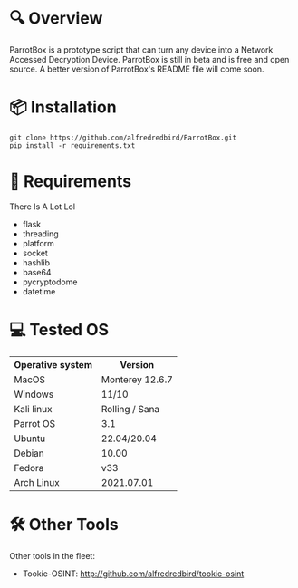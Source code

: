 # 🔍 Overview

 ParrotBox is a prototype script that can turn any device into a Network Accessed Decryption Device.
 ParrotBox is still in beta and is free and open source. A better version of ParrotBox's README file will come soon.

# 📦 Installation
    git clone https://github.com/alfredredbird/ParrotBox.git
    pip install -r requirements.txt

# 📖 Requirements

There Is A Lot Lol

- flask 
- threading 
- platform
- socket
- hashlib
- base64
- pycryptodome
- datetime


 # 💻 Tested OS

<table>
    <tr>
        <th>Operative system</th>
        <th> Version </th>
    </tr>
    <tr>
        <td>MacOS</td>
        <td> Monterey 12.6.7 </td>
    </tr>
    <tr>
        <td>Windows</td>
        <td>11/10</td>
    </tr>
    <tr>
        <td>Kali linux</td>
        <td> Rolling / Sana</td>
    </tr>
    <tr>
        <td>Parrot OS</td>
        <td>3.1 </td>
    </tr>
    <tr>
        <td>Ubuntu</td>
        <td>22.04/20.04 </td>
    </tr>
    <tr>
        <td>Debian</td>
        <td>10.00 </td>
    </tr>
  <tr>
        <td>Fedora</td>
        <td>v33</td>
    </tr>
  <tr>
        <td>Arch Linux</td>
        <td>2021.07.01</td>
    </tr>
</table>

# 🛠 Other Tools

Other tools in the fleet:
- Tookie-OSINT: http://github.com/alfredredbird/tookie-osint